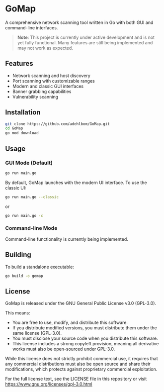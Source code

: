 # GoMap

A comprehensive network scanning tool written in Go with both GUI and command-line interfaces.

> **Note**: This project is currently under active development and is not yet fully functional. Many features are still being implemented and may not work as expected.

## Features

- Network scanning and host discovery
- Port scanning with customizable ranges
- Modern and classic GUI interfaces
- Banner grabbing capabilities
- Vulnerability scanning

## Installation

```bash
git clone https://github.com/adehlbom/GoMap.git
cd GoMap
go mod download
```

## Usage

### GUI Mode (Default)

```bash
go run main.go
```

By default, GoMap launches with the modern UI interface. To use the classic UI:

```bash
go run main.go --classic
```
or
```bash
go run main.go -c
```

### Command-line Mode

Command-line functionality is currently being implemented.

## Building

To build a standalone executable:

```bash
go build -o gomap
```

## License

GoMap is released under the GNU General Public License v3.0 (GPL-3.0).

This means:
- You are free to use, modify, and distribute this software.
- If you distribute modified versions, you must distribute them under the same license (GPL-3.0).
- You must disclose your source code when you distribute this software.
- This license includes a strong copyleft provision, meaning all derivative works must also be open-sourced under GPL-3.0.

While this license does not strictly prohibit commercial use, it requires that any commercial distributions must also be open source and share their modifications, which protects against proprietary commercial exploitation.

For the full license text, see the LICENSE file in this repository or visit https://www.gnu.org/licenses/gpl-3.0.html
